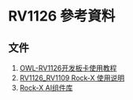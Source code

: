 # RV1126 參考資料

## 文件
1. [OWL-RV1126开发板卡使用教程](https://gitee.com/owlvisiontech/owlvtech-patch-rv1126/wikis/OWL-RV1126%E5%BC%80%E5%8F%91%E6%9D%BF%E5%8D%A1%E4%BD%BF%E7%94%A8%E6%95%99%E7%A8%8B)
2. [RV1126_RV1109 Rock-X 使用说明](https://www.jianshu.com/p/6cb7bfe9283d)
3. [Rock-X AI组件库](https://wiki.t-firefly.com/zh_CN/Core-1808-JD4/npu_rockx.html)